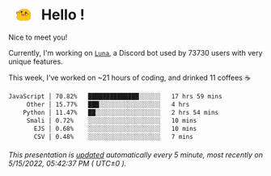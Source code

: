 <h1>   <img src="./spoink.gif" style="vertical-align:middle;" width="30px">   Hello ! </h1>

Nice to meet you!

Currently, I'm working on <a href='https://github.com/Asgarrrr/Luna'>`Luna`</a>, a Discord bot used by 73730 users with very unique features.

This week, I've worked on ~21 hours of coding, and drinked 11 coffees ☕

```
JavaScript │ 70.82%   ██████████████░░░░░░   17 hrs 59 mins
     Other │ 15.77%   ███░░░░░░░░░░░░░░░░░   4 hrs
    Python │ 11.47%   ██░░░░░░░░░░░░░░░░░░   2 hrs 54 mins
     Smali │ 0.72%    ░░░░░░░░░░░░░░░░░░░░   10 mins
       EJS │ 0.68%    ░░░░░░░░░░░░░░░░░░░░   10 mins
       CSV │ 0.48%    ░░░░░░░░░░░░░░░░░░░░   7 mins
```

###### This presentation is [updated](https://github.com/Asgarrrr) automatically every 5 minute, most recently on 5/15/2022, 05:42:37 PM ( UTC±0 ).